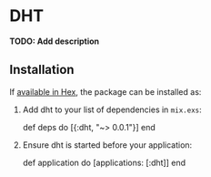 # DHT

**TODO: Add description**

## Installation

If [available in Hex](https://hex.pm/docs/publish), the package can be installed as:

  1. Add dht to your list of dependencies in `mix.exs`:

        def deps do
          [{:dht, "~> 0.0.1"}]
        end

  2. Ensure dht is started before your application:

        def application do
          [applications: [:dht]]
        end


